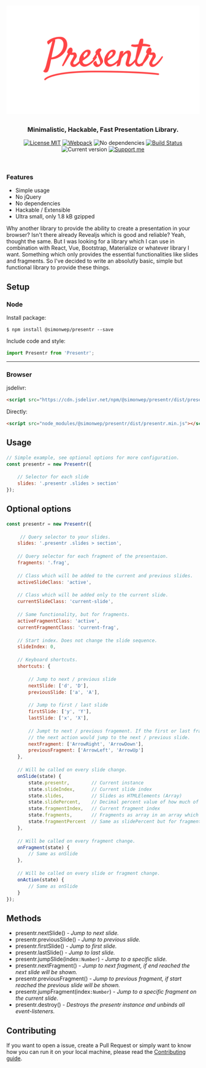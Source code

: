 <h1 align="center">
    <img src="logo.png" alt="Logo">
</h1>

<h3 align="center">
    Minimalistic, Hackable, Fast Presentation Library.
</h3>

<p align="center">
  <a href="https://choosealicense.com/licenses/mit/"><img
	 alt="License MIT"
	 src="https://img.shields.io/badge/licence-MIT-44a7ff.svg"></a>
  <a href="https://webpack.js.org/"><img
     alt="Webpack"
     src="https://img.shields.io/badge/Webpack-4-44d6ff.svg"></a>
  <img alt="No dependencies"
       src="https://img.shields.io/badge/dependencies-none-3de5cb.svg">
  <a href="https://travis-ci.org/Simonwep/presentr"><img
     alt="Build Status"
     src="https://travis-ci.org/Simonwep/presentr.svg?branch=master"></a>
  <img alt="Current version"
       src="https://img.shields.io/badge/version-0.0.2-e644ff.svg">
  <a href="https://www.patreon.com/simonwep"><img
     alt="Support me"
     src="https://img.shields.io/badge/patreon-support-a444ff.svg"></a>
</p>


<br>

### Features
* Simple usage
* No jQuery
* No dependencies
* Hackable / Extensible
* Ultra small, only 1.8 kB gzipped

Why another library to provide the ability to create a presentation in your browser?
Isn't there already Revealjs which is good and reliable?
Yeah, thought the same. But I was looking for a library which I can use in combination with React, Vue, Bootstrap, Materialize or whatever library I want.
Something which only provides the essential functionalities like slides and fragments.
So I've decided to write an absolutly basic, simple but functional library to provide these things.

## Setup

### Node
Install package:
```shell
$ npm install @simonwep/presentr --save
```

Include code and style:
```js
import Presentr from 'Presentr';
```
---
### Browser

jsdelivr:
```html
<script src="https://cdn.jsdelivr.net/npm/@simonwep/presentr/dist/presentr.min.js"></script>
```

Directly:
```html
<script src="node_modules/@simonwep/presentr/dist/presentr.min.js"></script>
```

## Usage
```javascript
// Simple example, see optional options for more configuration.
const presentr = new Presentr({

    // Selector for each slide
    slides: '.presentr .slides > section'
});
```

## Optional options
```javascript
const presentr = new Presentr({

     // Query selector to your slides.
    slides: '.presentr .slides > section',

    // Query selector for each fragment of the presentaion.
    fragments: '.frag',

    // Class which will be added to the current and previous slides.
    activeSlideClass: 'active',

    // Class which will be added only to the current slide.
    currentSlideClass: 'current-slide',

    // Same functionality, but for fragments.
    activeFragmentClass: 'active',
    currentFragmentClass: 'current-frag',

    // Start index. Does not change the slide sequence.
    slideIndex: 0,

    // Keyboard shortcuts.
    shortcuts: {

        // Jump to next / previous slide
        nextSlide: ['d', 'D'],
        previousSlide: ['a', 'A'],

        // Jump to first / last slide
        firstSlide: ['y', 'Y'],
        lastSlide: ['x', 'X'],

        // Jumpt to next / previous fragement. If the first or last fragment is reached,
        // the next action would jump to the next / previous slide.
        nextFragment: ['ArrowRight', 'ArrowDown'],
        previousFragment: ['ArrowLeft', 'ArrowUp']
    },

    // Will be called on every slide change.
    onSlide(state) {
        state.presentr,        // Current instance
        state.slideIndex,      // Current slide index
        state.slides,          // Slides as HTMLElements (Array)
        state.slidePercent,    // Decimal percent value of how much of your slides are over
        state.fragmentIndex,   // Current fragment index
        state.fragments,       // Fragments as array in an array which index is the slide index
        state.fragmentPercent  // Same as slidePercent but for fragments on the current slide
    },

    // Will be called on every fragment change.
    onFragment(state) {
        // Same as onSlide
    },

    // Will be called on every slide or fragment change.
    onAction(state) {
        // Same as onSlide
    }
});
```

## Methods
* presentr.nextSlide() _- Jump to next slide._
* presentr.previousSlide() _- Jump to previous slide._
* presentr.firstSlide() _- Jump to first slide._
* presentr.lastSlide() _- Jump to last slide._
* presentr.jumpSlide(index`:Number`) _- Jump to a specific slide._
* presentr.nextFragment() _- Jump to next fragment, if end reached the next slide will be shown._
* presentr.previousFragment() _- Jump to previous fragment, if start reached the previous slide will be shown._
* presentr.jumpFragment(index`:Number`) _- Jump to a specific fragment on the current slide._
* presentr.destroy() _- Destroys the presentr instance and unbinds all event-listeners._

## Contributing
If you want to open a issue, create a Pull Request or simply want to know how you can run it on your local machine, please read the [Contributing guide](https://github.com/Simonwep/presentr/blob/master/.github/CONTRIBUTING.md).